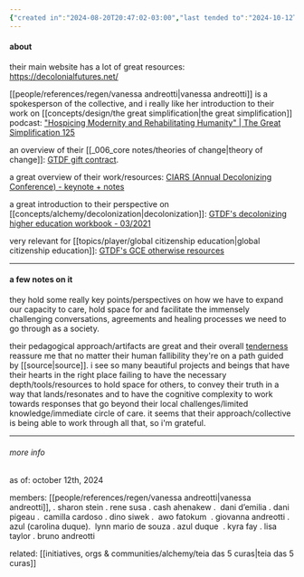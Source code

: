 ```yaml
---
{"created in":"2024-08-20T20:47:02-03:00","last tended to":"2024-10-12T16:28:08-03:00","aliases":["GTDF","gtdf","gtdf collective","GTDF collective","gestuiing towards decolonial futures collective"],"tags":["collective","indigenous","alchemy","host","metacrisis","brazilian","regen","decolonization","🌱"],"relevancescore":96,"notestage":["🌱"],"dg-publish":true,"permalink":"/initiatives-orgs-and-communities/regen/gesturing-towards-decolonial-futures/","dgPassFrontmatter":true,"created":"2024-08-20T20:47:02.331-03:00","updated":"2024-10-25T14:59:01.658-03:00"}
---
```


#### about

their main website has a lot of great resources: https://decolonialfutures.net/

[[people/references/regen/vanessa andreotti\|vanessa andreotti]] is a spokesperson of the collective, and i really like her introduction to their work on [[concepts/design/the great simplification\|the great simplification]] podcast: ["Hospicing Modernity and Rehabilitating Humanity" | The Great Simplification 125](https://www.youtube.com/watch?v=h5kQ7_IZ8YI)

an overview of their [[_006_core notes/theories of change\|theory of change]]: [GTDF gift contract](https://decolonialfutures.net/2021/02/15/gift-contract/).

a great overview of their work/resources: [CIARS (Annual Decolonizing Conference) - keynote + notes](https://decolonialfutures.net/ciars/)

a great introduction to their perspective on [[concepts/alchemy/decolonization\|decolonization]]: [GTDF's decolonizing higher education workbook - 03/2021](https://decolonialfutures.net/stamina-for-decolonizing-higher-education/)

very relevant for [[topics/player/global citizenship education\|global citizenship education]]: [GTDF's GCE otherwise resources](https://decolonialfutures.net/gce/)

---
#### a few notes on it

they hold some really key points/perspectives on how we have to expand our capacity to care, hold space for and facilitate the immensely challenging conversations, agreements and healing processes we need to go through as a society.

their pedagogical approach/artifacts are great and their overall [tenderness](https://decolonialfutures.net/radicaltenderness/) reassure me that no matter their human fallibility they're on a path guided by [[source\|source]]. i see so many beautiful projects and beings that have their hearts in the right place failing to have the necessary depth/tools/resources to hold space for others, to convey their truth in a way that lands/resonates and to have the cognitive complexity to work towards responses that go beyond their local challenges/limited knowledge/immediate circle of care. it seems that their approach/collective is being able to work through all that, so i'm grateful.

---
###### more info

as of: october 12th, 2024

members: [[people/references/regen/vanessa andreotti\|vanessa andreotti]], . sharon stein . rene susa . cash ahenakew .  dani d’emilia . dani pigeau .  camilla cardoso . dino siwek .  awo fatokum  . giovanna andreotti . azul (carolina duque).  lynn mario de souza . azul duque  . kyra fay . lisa taylor . bruno andreotti

related: [[initiatives, orgs & communities/alchemy/teia das 5 curas\|teia das 5 curas]]